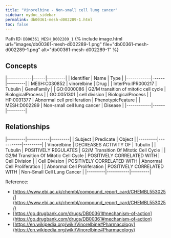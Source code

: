 ```yaml
---
title: "Vinorelbine - Non-small cell lung cancer"
sidebar: mydoc_sidebar
permalink: db00361-mesh-d002289-1.html
toc: false 
---
```



Path ID: `DB00361_MESH_D002289_1`
{% include image.html url="images/db00361-mesh-d002289-1.png" file="db00361-mesh-d002289-1.png" alt="db00361-mesh-d002289-1" %}

## Concepts

|------------|------|---------|
| Identifier | Name | Type    |
|------------|------|---------|
| MESH:C030852 | vinorelbine | Drug |
| InterPro:IPR000217 | Tubulin | GeneFamily |
| GO:0000086 | G2/M transition of mitotic cell cycle | BiologicalProcess |
| GO:0051301 | cell division | BiologicalProcess |
| HP:0031377 | Abnormal cell proliferation | PhenotypicFeature |
| MESH:D002289 | Non-small cell lung cancer | Disease |
|------------|------|---------|

## Relationships

|---------|-----------|---------|
| Subject | Predicate | Object  |
|---------|-----------|---------|
| Vinorelbine | DECREASES ACTIVITY OF | Tubulin |
| Tubulin | POSITIVELY REGULATES | G2/M Transition Of Mitotic Cell Cycle |
| G2/M Transition Of Mitotic Cell Cycle | POSITIVELY CORRELATED WITH | Cell Division |
| Cell Division | POSITIVELY CORRELATED WITH | Abnormal Cell Proliferation |
| Abnormal Cell Proliferation | POSITIVELY CORRELATED WITH | Non-Small Cell Lung Cancer |
|---------|-----------|---------|

Reference: 
  - [https://www.ebi.ac.uk/chembl/compound_report_card/CHEMBL553025/](https://www.ebi.ac.uk/chembl/compound_report_card/CHEMBL553025/)
  - [https://go.drugbank.com/drugs/DB00361#mechanism-of-action](https://go.drugbank.com/drugs/DB00361#mechanism-of-action)
  - [https://en.wikipedia.org/wiki/Vinorelbine#Pharmacology](https://en.wikipedia.org/wiki/Vinorelbine#Pharmacology)
